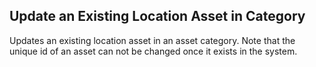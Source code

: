 Update an Existing Location Asset in Category
---------------------------------------------
Updates an existing location asset in an asset category. Note that
the unique id of an asset can not be changed once it exists in the 
system.